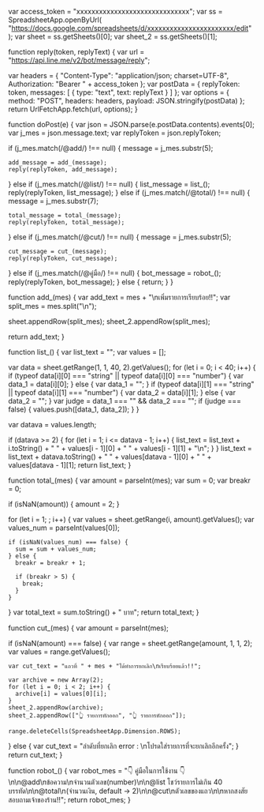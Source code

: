 var access_token =
  "xxxxxxxxxxxxxxxxxxxxxxxxxxxxxx";
var ss = SpreadsheetApp.openByUrl(
  "https://docs.google.com/spreadsheets/d/xxxxxxxxxxxxxxxxxxxxxxx/edit"
);
var sheet = ss.getSheets()[0];
var sheet_2 = ss.getSheets()[1];

function reply(token, replyText) {
  var url = "https://api.line.me/v2/bot/message/reply";

  var headers = {
    "Content-Type": "application/json; charset=UTF-8",
    Authorization: "Bearer " + access_token
  };
  var postData = {
    replyToken: token,
    messages: [
      {
        type: "text",
        text: replyText
      }
    ]
  };
  var options = {
    method: "POST",
    headers: headers,
    payload: JSON.stringify(postData)
  };
  return UrlFetchApp.fetch(url, options);
}

function doPost(e) {
  var json = JSON.parse(e.postData.contents).events[0];
  var j_mes = json.message.text;
  var replyToken = json.replyToken;

  if (j_mes.match(/@add/) !== null) {
    message = j_mes.substr(5);

    add_message = add_(message);
    reply(replyToken, add_message);
  } else if (j_mes.match(/@list/) !== null) {
    list_message = list_();
    reply(replyToken, list_message);
  } else if (j_mes.match(/@total/) !== null) {
    message = j_mes.substr(7);

    total_message = total_(message);
    reply(replyToken, total_message);
  } else if (j_mes.match(/@cut/) !== null) {
    message = j_mes.substr(5);

    cut_message = cut_(message);
    reply(replyToken, cut_message);
  } else if (j_mes.match(/@คู่มือ/) !== null) {
    bot_message = robot_();
    reply(replyToken, bot_message);
  } else {
    return;
  }
}

function add_(mes) {
  var add_text = mes + "\nเพิ่มรายการเรียบร้อย!!";
  var split_mes = mes.split("\n");

  sheet.appendRow(split_mes);
  sheet_2.appendRow(split_mes);

  return add_text;
}

function list_() {
  var list_text = "";
  var values = [];

  var data = sheet.getRange(1, 1, 40, 2).getValues();
  for (let i = 0; i < 40; i++) {
    if (typeof data[i][0] === "string" || typeof data[i][0] === "number") {
      var data_1 = data[i][0];
    } else {
      var data_1 = "";
    }
    if (typeof data[i][1] === "string" || typeof data[i][1] === "number") {
      var data_2 = data[i][1];
    } else {
      var data_2 = "";
    }
    var judge = data_1 === "" && data_2 === "";
    if (judge === false) {
      values.push([data_1, data_2]);
    }
  }

  var datava = values.length;

  if (datava >= 2) {
    for (let i = 1; i <= datava - 1; i++) {
      list_text =
        list_text +
        i.toString() +
        "  " +
        values[i - 1][0] +
        "  " +
        values[i - 1][1] +
        "\n";
    }
  }
  list_text =
    list_text +
    datava.toString() +
    "  " +
    values[datava - 1][0] +
    "  " +
    values[datava - 1][1];
  return list_text;
}

function total_(mes) {
  var amount = parseInt(mes);
  var sum = 0;
  var breakr = 0;

  if (isNaN(amount)) {
    amount = 2;
  }

  for (let i = 1; ; i++) {
    var values = sheet.getRange(i, amount).getValues();
    var values_num = parseInt(values[0]);

    if (isNaN(values_num) === false) {
      sum = sum + values_num;
    } else {
      breakr = breakr + 1;

      if (breakr > 5) {
        break;
      }
    }
  }
  var total_text = sum.toString() + " บาท";
  return total_text;
}

function cut_(mes) {
  var amount = parseInt(mes);

  if (isNaN(amount) === false) {
    var range = sheet.getRange(amount, 1, 1, 2);
    var values = range.getValues();

    var cut_text = "แถวที่ " + mes + "ได้ทำการยกเลิก\nเรียบร้อยแล้ว!!";

    var archive = new Array(2);
    for (let i = 0; i < 2; i++) {
      archive[i] = values[0][i];
    }
    sheet_2.appendRow(archive);
    sheet_2.appendRow(["👆 รายการหักออก", "👆 รายการหักออก"]);

    range.deleteCells(SpreadsheetApp.Dimension.ROWS);
  } else {
    var cut_text = "ลำดับที่ยกเลิก error : \nโปรดใส่รายการที่จะยกเลิกอีกครั้ง";
  }
  return cut_text;
}

function robot_() {
  var robot_mes =
    "👇 คู่มือในการใช้งาน 👇\n\n@add\nข้อความ\nจำนวนตัวเลข(number)\n\n@list  โชว์รายการไม่เกิน 40 บรรทัด\n\n@total\n(จำนวนเงิน, default -> 2)\n\n@cut\nตัวเลขของแถว\n\nหากสงสัยสอบถามเจ้าของร้าน!!";
  return robot_mes;
}
